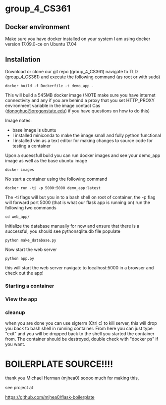 # group_4_CS361

## Docker environment 
Make sure you have docker installed on your system 
I am using docker version 17.09.0-ce on Ubuntu 17.04

## Installation
Download or clone our git repo (group_4_CS361)
navigate to TLD (group_4_CS361) and execute the following command (as root or with sudo)

```
docker build -f Dockerfile -t demo_app . 
```
This will build a 545MB docker image (NOTE make sure you have internet connectivity and any if you are behind a proxy that you set HTTP_PROXY environment variable in the image contact Cas (donoghuc@oregonstate.edu) if you have questions on how to do this)

Image notes:
* base image is ubuntu 
* I installed miniconda to make the image small and fully python functional 
* I installed vim as a text editor for making changes to source code for testing a container

Upon a sucessfull build you can run docker images and see your demo_app image as well as the base ubuntu image
```
docker images
```
No start a container using the following command
```
docker run -ti -p 5000:5000 demo_app:latest
```
The -ti flags will but you in to a bash shell on root of container, the -p flag will forward port 5000 (that is what our flask app is running on) run the following two commands
```
cd web_app/
```
Initialize the database manually for now and ensure that there is a successful, you should see pythonsqlite.db file populate
```
python make_database.py
```
Now start the web server 
```
python app.py
````

this will start the web server
navigate to localhost:5000 in a browser and check out the app! 

### Starting a container


### View the app 


### cleanup
when you are done you can use sigterm (Ctrl c) to kill server, this will drop you back to bash shell in running container. From here you can just type "exit" and you will be dropped back to the shell you started the container from. The container should be destroyed, double check with "docker ps" if you want. 

# BOILERPLATE SOURCE!!!! 
thank you Michael Herman (mjhea0) soooo much for making this, 

see project at 

https://github.com/mjhea0/flask-boilerplate



